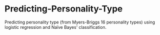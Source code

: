 # Predicting-Personality-Type
Predicting personality type (from Myers-Briggs 16 personality types) using logistic regression and Naïve Bayes' classification.
